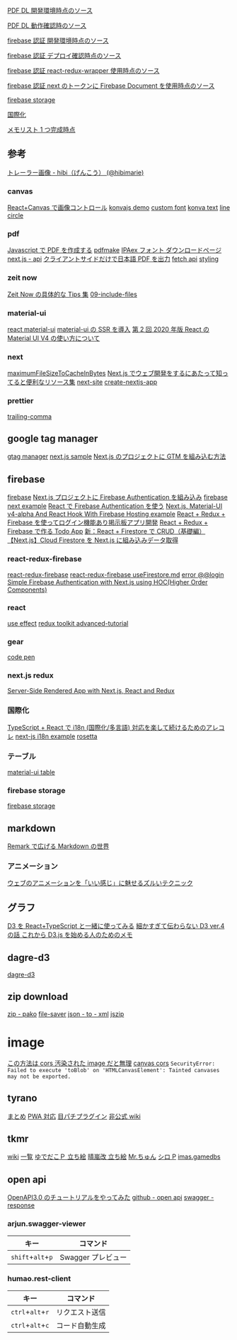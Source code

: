 [PDF DL 開発環境時点のソース](https://github.com/hibohiboo/develop/tree/23ec69ae4d1b4bdc3130e2d0ea5658df0740fed8/tutorial/lesson/react-my-examples/scenario-sheet/)

[PDF DL 動作確認時のソース](https://github.com/hibohiboo/develop/tree/c670289100bb719d282b893a6d8d0bf9f8bc604e/tutorial/lesson/react-my-examples/scenario-sheet/)

[firebase 認証 開発環境時点のソース](https://github.com/hibohiboo/create-now/tree/15774ac423bd882a6ae73dbd99262fc38cecb85b/)

[firebase 認証 デプロイ確認時点のソース](https://github.com/hibohiboo/create-now/tree/19af4015f5b4f693b5991f0417e251ad5031fe84/)

[firebase 認証 react-redux-wrapper 使用時点のソース](https://github.com/hibohiboo/create-now/tree/51096761d068578c3846070f15c79149751e9bdd/)

[firebase 認証 next のトークンに Firebase Document を使用時点のソース](https://github.com/hibohiboo/create-now/tree/58b1aef18a0453bca78285d2d2faf8338433a5b1/)

[firebase storage](https://github.com/hibohiboo/create-now/tree/194d0e0beab4e9c36e7be0a765685e8b61b405db/)

[国際化](https://github.com/hibohiboo/create-now/tree/f4fe39604ab00883220bf72d41656b0c8b639dd7/)

[メモリスト 1 つ完成時点](317205852e77352b9ba6f2a9f26257f9f317025d)

## 参考

[トレーラー画像 - hibi（げんこう） (@hibimarie)](https://twitter.com/hibimarie/status/1236259700192079873?ref_src=twsrc%5Etfw)

### canvas

[React+Canvas で画像コントロール](https://qiita.com/smallriv/items/20feee093d81a960a62c)
[konvajs demo](https://konvajs.org/docs/sandbox/)
[custom font](https://konvajs.org/docs/sandbox/Custom_Font.html)
[konva text](https://konvajs.org/api/Konva.Text.html#toc0__anchor)
[line](https://konvajs.org/docs/shapes/Line_-_Simple_Line.html)
[circle](https://konvajs.org/api/Konva.Circle.html)

### pdf

[Javascript で PDF を作成する](https://qiita.com/shuhei_sakiyama/items/ef68d49b7199d50a853b)
[pdfmake](https://pdfmake.github.io/docs/getting-started/server-side/)
[IPAex フォント ダウンロードページ](https://ipafont.ipa.go.jp/old/ipaexfont/download.html)
[next.js - api](https://nextjs.org/docs/basic-features/typescript#api-routes)
[クライアントサイドだけで日本語 PDF を出力](https://qiita.com/yazashin/items/125aab246b871345f024)
[fetch api](https://developer.mozilla.org/ja/docs/Web/API/Fetch_API/Using_Fetch)
[styling](https://pdfmake.github.io/docs/document-definition-object/styling/)

### zeit now

[Zeit Now の具体的な Tips 集](https://qiita.com/mt0m/items/3e58d6185a5335729ccc)
[09-include-files](https://github.com/zeit/now/tree/b69f1761439b92e058aa7b9c30be0475073bcf38/packages/now-node/test/fixtures/09-include-files)

### material-ui

[react material-ui](https://material-ui.com/components/text-fields/)
[material-ui の SSR を導入](https://qiita.com/sono8/items/6fcd9d30c9b7073ed4a0)
[第 2 回 2020 年版 React の Material UI V4 の使い方について](https://qiita.com/tetsurotayama/items/12d6c7b3463246306e87)

### next

[maximumFileSizeToCacheInBytes](https://tech.mercari.com/entry/2017/12/19/workbox)
[Next.js でウェブ開発をするにあたって知ってると便利なリソース集](https://blog.nyan-tech.com/nextjs-resources/)
[next-site](https://github.com/zeit/next-site)
[create-nextjs-app](https://nextjs.org/learn/basics/create-nextjs-app)

### prettier

[trailing-comma](https://prettier.io/docs/en/options.html#trailing-commas)

## google tag manager

[gtag manager](https://wacul-ai.com/blog/access-analysis/google-analytics-setting/tag-manager/)
[next.js sample](https://github.com/zeit/next.js/blob/canary/examples/with-google-analytics/lib/gtag.js)
[Next.js のプロジェクトに GTM を組み込む方法](https://qiita.com/seya/items/d4108d28ee5b1773f671)

## firebase

[firebase](https://dev.to/benzguo/getting-started-with-next-js-now-firebase-4ejg)
[Next.js プロジェクトに Firebase Authentication を組み込み](https://nekorokkekun.hatenablog.com/entry/2019/09/25/000041)
[firebase](https://qiita.com/gagagaga_dev/items/a8dd490114c315329279)
[next example](https://github.com/zeit/next.js/blob/canary/examples/with-firebase-authentication/pages/index.js)
[React で Firebase Authentication を使う](https://qiita.com/zaburo/items/801bd288cec47bd28764)
[Next.js, Material-UI v4-alpha And React Hook With Firebase Hosting example](https://github.com/scarlet-sage/React-Hooks-Nextjs-Material-Ui-next-With-Firebase-Hosting)
[React + Redux + Firebase を使ってログイン機能あり掲示板アプリ開発](https://qiita.com/momosuke/items/57295ca99387ab243ce8)
[React + Redux + Firebase で作る Todo App](https://qiita.com/gonta616/items/278a7e81a8b624d9621e)
[新：React + Firestore で CRUD（基礎編）](https://qiita.com/zaburo/items/353524e4f54671c8eace)
[【Next.js】Cloud Firestore を Next.js に組み込みデータ取得](https://nekorokkekun.hatenablog.com/entry/2019/09/21/172416)

### react-redux-firebase

[react-redux-firebase](http://react-redux-firebase.com/)
[react-redux-firebase useFirestore.md](https://github.com/prescottprue/react-redux-firebase/blob/master/docs/api/useFirestore.md#usefirestore)
[error @@login](https://github.com/rt2zz/redux-persist/issues/988)
[Simple Firebase Authentication with Next.js using HOC(Higher Order Components)](https://medium.com/@uvictor/simple-firebase-authentication-with-next-js-using-hoc-higher-order-components-8e8931d25cfa)

### react

[use effect](https://overreacted.io/ja/a-complete-guide-to-useeffect/)
[redux toolkit advanced-tutorial](https://redux-toolkit.js.org/tutorials/advanced-tutorial)
[](https://www.wakuwakubank.com/posts/702-react-hooks/)

### gear

[code pen](https://codepen.io/alextebbs/pen/tHhrz)

### next.js redux

[Server-Side Rendered App with Next.js, React and Redux](https://dev.to/waqasabbasi/server-side-rendered-app-with-next-js-react-and-redux-38gf)

### 国際化

[TypeScript + React で i18n (国際化/多言語) 対応を楽して続けるためのアレコレ](https://qiita.com/mojibakeo/items/25930bb6eee33594af54)
[next-js i18n example](https://github.com/zeit/next.js/tree/canary/examples/with-i18n-rosetta)
[rosetta](https://github.com/lukeed/rosetta)

### テーブル

[material-ui table](https://material-table.com/#/docs/features/filtering)

### firebase storage

[firebase storage](https://firebase.google.com/docs/storage/web/start?hl=ja)

## markdown

[Remark で広げる Markdown の世界](https://vivliostyle.github.io/vivliostyle_doc/ja/vivliostyle-user-group-vol2/spring-raining/index.html)

### アニメーション

[ウェブのアニメーションを「いい感じ」に魅せるズルいテクニック](https://ics.media/entry/14346/)

## グラフ

[D3 を React+TypeScript と一緒に使ってみる](https://qrunch.net/@syakoo/entries/fo5rNqgK7i3vzbB8)
[ 細かすぎて伝わらない D3 ver.4 の話 ](https://www.slideshare.net/xxshimizuxx/d3-ver4)
[これから D3.js を始める人のためのメモ](https://qiita.com/corestate55/items/e70d5981c33a89f63367)

## dagre-d3

[dagre-d3](https://github.com/dagrejs/dagre-d3/wiki#demos)

## zip download

[zip - pako](https://github.com/nodeca/pako)
[file-saver](https://webty.jp/staffblog/production/post-1482/)
[json - to - xml](https://goessner.net/download/prj/jsonxml/)
[jszip](https://knooto.info/jszip-snippets/)

# image

[この方法は cors 汚染された image だと無理](https://ja.javascript.info/blob)
[canvas cors](http://var.blog.jp/archives/52327394.html)
`SecurityError: Failed to execute 'toBlob' on 'HTMLCanvasElement': Tainted canvases may not be exported.`

## tyrano

[まとめ](https://note.com/skt_pnt/n/nd295491ead84)
[PWA 対応](https://qiita.com/violet2525/items/8a0ee82bda4d64cb4c02)
[目パチプラグイン](https://github.com/violet2525/tyranoscript-css-animaton-plugins)
[非公式 wiki](http://tyrano.wiki.fc2.com/wiki/%E3%83%9C%E3%82%BF%E3%83%B3%E8%A1%A8%E7%A4%BA)

## tkmr

[wiki](https://imas.gamedbs.jp/cgss/chara/detail/235)
[一覧](http://mobamastkool.blog.fc2.com/blog-entry-22.html)
[ゆでだこＰ 立ち絵](https://ch.nicovideo.jp/yudedako_p/blomaga/ar1131807)
[晴嵐改 立ち絵](https://blog.goo.ne.jp/seiran-kai/e/6bf45aeab0dc28ed732d6e3df533fd08)
[Mr.ちゅん](https://ch.nicovideo.jp/sekigahara/blomaga/ar469991)
[シロ P](http://siropimas.blog35.fc2.com/blog-entry-551.html?sp)
[imas.gamedbs](https://imas.gamedbs.jp/cg/idol/detail/133?h=imcgss-c826)

## open api

[OpenAPI3.0 のチュートリアルをやってみた](https://qiita.com/koko_ko/items/3491200171a6cc6111be)
[github - open api](https://github.com/OAI/OpenAPI-Specification/blob/master/versions/3.0.1.md)
[swagger - response](https://swagger.io/docs/specification/describing-responses/)

### arjun.swagger-viewer

キー|コマンド
--|--
`shift`+`alt`+`p`|Swagger プレビュー

### humao.rest-client

キー|コマンド
--|--
`ctrl`+`alt`+`r`|リクエスト送信
`ctrl`+`alt`+`c`|コード自動生成

